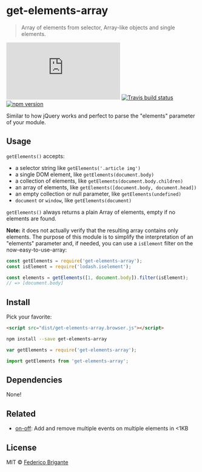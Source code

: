 # get-elements-array

> Array of elements from selector, Array-like objects and single elements.

[![gzipped size][badge-gzip]](#no-link)
[![Travis build status][badge-travis]][link-travis]
[![npm version][badge-version]][link-npm]

  [badge-gzip]: https://badges.herokuapp.com/size/github/bfred-it/get-elements-array/master/dist/get-elements-array.browser.js?gzip=true&label=gzipped%20size
  [badge-travis]: https://api.travis-ci.org/bfred-it/get-elements-array.svg
  [badge-version]: https://img.shields.io/npm/v/get-elements-array.svg
  [link-travis]: https://travis-ci.org/bfred-it/get-elements-array
  [link-npm]: https://www.npmjs.com/package/get-elements-array

Similar to how jQuery works and perfect to parse the "elements" parameter of your module.

## Usage

`getElements()` accepts:

- a selector string like `getElements('.article img')`
- a single DOM element, like `getElements(document.body)`
- a collection of elements, like `getElements(document.body.children)`
- an array of elements, like `getElements([document.body, document.head])`
- an empty collection or null parameter, like `getElements(undefined)`
- `document` or `window`, like `getElements(document)`

`getElements()` always returns a plain Array of elements, empty if no elements are found.

**Note:** it does not actually verify that the resulting array contains only elements. The purpose of this module is to simplify the interpretation of an "elements" parameter and, if needed, you can use a `isElement` filter on the now-easy-to-use-array:

```js
const getElements = require('get-elements-array');
const isElement = require('lodash.iselement');

const elements = getElements([1, document.body]).filter(isElement);
// => [document.body]
```

## Install

Pick your favorite:

```html
<script src="dist/get-elements-array.browser.js"></script>
```

```sh
npm install --save get-elements-array
```

```js
var getElements = require('get-elements-array');
```

```js
import getElements from 'get-elements-array';
```

## Dependencies

None!

## Related

* [on-off](https://github.com/bfred-it/on-off/): Add and remove multiple events on multiple elements in <1KB

## License

MIT © [Federico Brigante](http://twitter.com/bfred_it)
